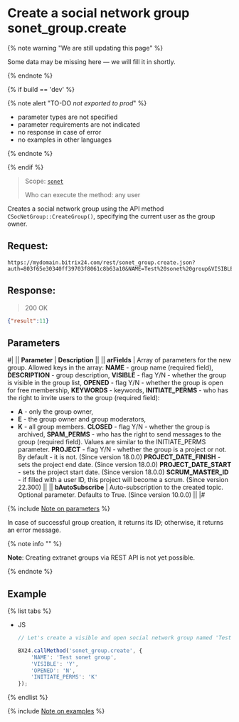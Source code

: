 # Create a social network group sonet_group.create

{% note warning "We are still updating this page" %}

Some data may be missing here — we will fill it in shortly.

{% endnote %}

{% if build == 'dev' %}

{% note alert "TO-DO _not exported to prod_" %}

- parameter types are not specified
- parameter requirements are not indicated
- no response in case of error
- no examples in other languages

{% endnote %}

{% endif %}

> Scope: [`sonet`](../scopes/permissions.md)
>
> Who can execute the method: any user

Creates a social network group using the API method `CSocNetGroup::CreateGroup()`, specifying the current user as the group owner.

## Request:

```http
https://mydomain.bitrix24.com/rest/sonet_group.create.json?auth=803f65e30340ff39703f8061c8b63a10&NAME=Test%20sonet%20group&VISIBLE=Y&OPENED=N&INITIATE_PERMS=K
```

## Response:

> 200 OK

```json
{"result":11}
```

## Parameters

#|
|| **Parameter** | **Description** ||
|| **arFields** | Array of parameters for the new group. Allowed keys in the array:
**NAME** - group name (required field),
**DESCRIPTION** - group description,
**VISIBLE** - flag Y/N - whether the group is visible in the group list,
**OPENED** - flag Y/N - whether the group is open for free membership,
**KEYWORDS** - keywords,
**INITIATE_PERMS** - who has the right to invite users to the group (required field):
- **A** - only the group owner,
- **E** - the group owner and group moderators,
- **K** - all group members.
**CLOSED** - flag Y/N - whether the group is archived,
**SPAM_PERMS** - who has the right to send messages to the group (required field). Values are similar to the INITIATE_PERMS parameter.
**PROJECT** - flag Y/N - whether the group is a project or not. By default - it is not. (Since version 18.0.0)
**PROJECT_DATE_FINISH** - sets the project end date. (Since version 18.0.0)
**PROJECT_DATE_START** - sets the project start date. (Since version 18.0.0)
**SCRUM_MASTER_ID** - if filled with a user ID, this project will become a scrum. (Since version 22.300) ||
|| **bAutoSubscribe** | Auto-subscription to the created topic. Optional parameter. Defaults to True. (Since version 10.0.0) ||
|#

{% include [Note on parameters](../../_includes/required.md) %}

In case of successful group creation, it returns its ID; otherwise, it returns an error message.

{% note info "" %}

**Note**: Creating extranet groups via REST API is not yet possible.

{% endnote %}

## Example

{% list tabs %}

- JS

    ```js
    // Let's create a visible and open social network group named 'Test sonet group' with the right to invite new members for all current group members

    BX24.callMethod('sonet_group.create', {
        'NAME': 'Test sonet group',
        'VISIBLE': 'Y',
        'OPENED': 'N',
        'INITIATE_PERMS': 'K'
    });
    ```

{% endlist %}


{% include [Note on examples](../../_includes/examples.md) %}